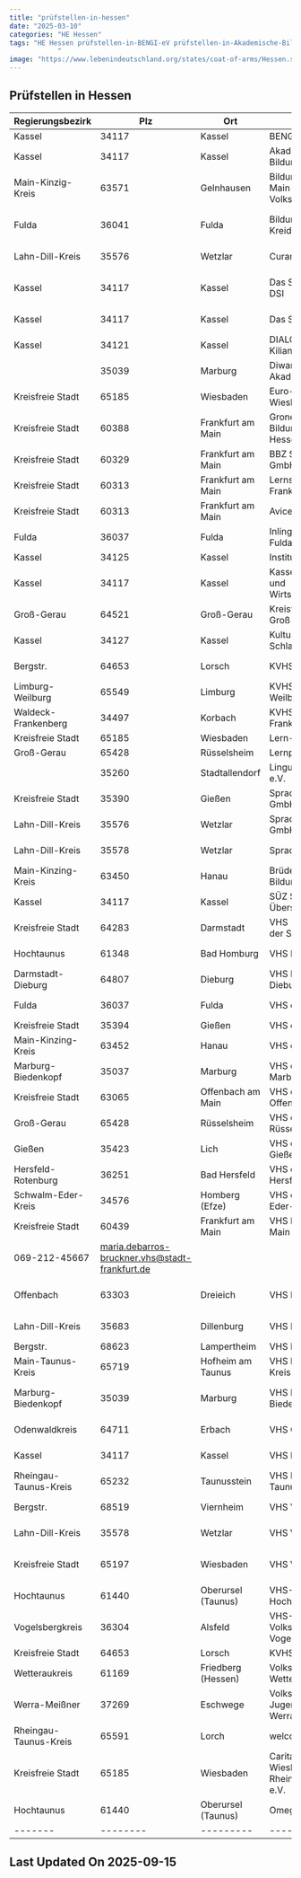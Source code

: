 ```yaml
---
title: "prüfstellen-in-hessen"
date: "2025-03-10"
categories: "HE Hessen"
tags: "HE Hessen prüfstellen-in-BENGI-eV prüfstellen-in-Akademische-Bildungsplattform-eV prüfstellen-in-Bildungspartner-Main-Kinzig-GmbH---Volkshochschule prüfstellen-in-Bildungsverein-Kreidekreis-eV prüfstellen-in-Curantis-Akademie prüfstellen-in-Das-Spracheninstitut-DSI prüfstellen-in-Das-Sprachinstitut-DSI prüfstellen-in-DIALOG-Institut-Dr-Kilian prüfstellen-in-Diwan-Marburg-Akademie prüfstellen-in-Euro-Schulen-Wiesbaden prüfstellen-in-Grone-Bildungszentren-Hessen-gGmbH prüfstellen-in-BBZ-Sprachenschule-GmbH prüfstellen-in-Lernstudio-HandG-Frankfurt-UG prüfstellen-in-Avicenna-Institut-eV prüfstellen-in-Inlingua-Sprachschule-Fulda prüfstellen-in-Institut-für-Sprachen prüfstellen-in-Kasseler-Sprachen--und-Wirtschaftsschulen prüfstellen-in-Kreisvolkshochschule-Groß-Gerau prüfstellen-in-Kulturzentrum-Schlachthof prüfstellen-in-KVHS-Bergstr prüfstellen-in-KVHS-Kreis-Limburg-Weilburg prüfstellen-in-KVHS-Waldeck-Frankenberg prüfstellen-in-Lern-Planet prüfstellen-in-Lernportal prüfstellen-in-Lingua-Oeconomicus-eV prüfstellen-in-Sprache-and-Bildung-GmbH prüfstellen-in-Sprache-and-Bildung-GmbH prüfstellen-in-Sprachportal-GmbH prüfstellen-in-Brüder-Grimm-Bildungszentrum prüfstellen-in-SÜZ-Sprachen--und-Übersetzungszentrum prüfstellen-in-VHS---Kulturinstitute-der-Stadt-Darmstadt prüfstellen-in-VHS-Bad-Homburg prüfstellen-in-VHS-Darmstadt-Dieburg prüfstellen-in-VHS-der-Stadt-Fulda prüfstellen-in-VHS-der-Stadt-Gießen prüfstellen-in-VHS-der-Stadt-Hanau prüfstellen-in-VHS-der-Stadt-Marburg prüfstellen-in-VHS-der-Stadt-Offenbach prüfstellen-in-VHS-der-Stadt-Rüsselsheim prüfstellen-in-VHS-des-Landkreises-Gießen prüfstellen-in-VHS-des-Landkreises-Hersfeld-Rotenburg prüfstellen-in-VHS-des-Schwalm-Eder-Kreises prüfstellen-in-VHS-Frankfurt-am-Main prüfstellen-in-VHS-Kreis-Offenbach prüfstellen-in-VHS-Lahn-Dill-Kreis prüfstellen-in-VHS-Lampertheim prüfstellen-in-VHS-Main-Taunus-Kreis prüfstellen-in-VHS-Marburg-Biedenkopf prüfstellen-in-VHS-Odenwaldkreis prüfstellen-in-VHS-Region--Kassel prüfstellen-in-VHS-Rheingau-Taunus prüfstellen-in-VHS-Viernheim prüfstellen-in-VHS-Wetzlar prüfstellen-in-VHS-Wiesbaden-eV prüfstellen-in-VHS-Kreis-d-Hochtaunuskreises prüfstellen-in-VHS-Volkshochschule-des-Vogelsbergkreises prüfstellen-in-KVHS-Bergstraße prüfstellen-in-Volkshochschule-des-Wetteraukreises prüfstellen-in-Volkshochschule-Jugend-Freizeit-Werra-Meißner prüfstellen-in-welcome-gGmbH prüfstellen-in-Caritasverband-Wiesbaden-Rheingau-Taunus-eV prüfstellen-in-Omega-Institut prüfstellen-in-Kassel prüfstellen-in-Gelnhausen prüfstellen-in-Fulda prüfstellen-in-Wetzlar prüfstellen-in-Marburg prüfstellen-in-Wiesbaden prüfstellen-in-Frankfurt-am-Main prüfstellen-in-Groß-Gerau prüfstellen-in-Lorsch prüfstellen-in-Limburg prüfstellen-in-Korbach prüfstellen-in-Rüsselsheim prüfstellen-in-Stadtallendorf prüfstellen-in-Gießen prüfstellen-in-Hanau prüfstellen-in-Darmstadt prüfstellen-in-Bad-Homburg prüfstellen-in-Dieburg prüfstellen-in-Offenbach-am-Main prüfstellen-in-Lich prüfstellen-in-Bad-Hersfeld prüfstellen-in-Homberg-(Efze) prüfstellen-in-Dreieich prüfstellen-in-Dillenburg prüfstellen-in-Lampertheim prüfstellen-in-Hofheim-am-Taunus prüfstellen-in-Erbach prüfstellen-in-Taunusstein prüfstellen-in-Viernheim prüfstellen-in-Oberursel-(Taunus) prüfstellen-in-Alsfeld prüfstellen-in-Friedberg-(Hessen) prüfstellen-in-Eschwege prüfstellen-in-Lorch prüfstellen-in-34117 prüfstellen-in-63571 prüfstellen-in-36041 prüfstellen-in-35576 prüfstellen-in-34121 prüfstellen-in-35039 prüfstellen-in-65185 prüfstellen-in-60388 prüfstellen-in-60329 prüfstellen-in-60313 prüfstellen-in-36037 prüfstellen-in-34125 prüfstellen-in-64521 prüfstellen-in-34127 prüfstellen-in-64653 prüfstellen-in-65549 prüfstellen-in-34497 prüfstellen-in-65428 prüfstellen-in-35260 prüfstellen-in-35390 prüfstellen-in-35578 prüfstellen-in-63450 prüfstellen-in-64283 prüfstellen-in-61348 prüfstellen-in-64807 prüfstellen-in-35394 prüfstellen-in-63452 prüfstellen-in-35037 prüfstellen-in-63065 prüfstellen-in-35423 prüfstellen-in-36251 prüfstellen-in-34576 prüfstellen-in-60439 prüfstellen-in-63303 prüfstellen-in-35683 prüfstellen-in-68623 prüfstellen-in-65719 prüfstellen-in-64711 prüfstellen-in-65232 prüfstellen-in-68519 prüfstellen-in-65197 prüfstellen-in-61440 prüfstellen-in-36304 prüfstellen-in-61169 prüfstellen-in-37269 prüfstellen-in-65591
            "
image: "https://www.lebenindeutschland.org/states/coat-of-arms/Hessen.svg"
---
```


## Prüfstellen in Hessen

| Regierungsbezirk | Plz | Ort | Einrichtung | Straße | Telefon | Email |
|-------|--------|---------|---------|---------|---------|---------|
|Kassel|34117|Kassel|BENGI e.V.|Die Freiheit 14|0561-50958|bengi-ks@t-online.de|
|Kassel|34117|Kassel|Akademische Bildungsplattform e.V.|Wilhelmstraße 6|0561-890202|cigdem.dumlu@abplattform.de|
|Main-Kinzig-Kreis|63571|Gelnhausen|Bildungspartner Main-Kinzig GmbH - Volkshochschule|Frankfurter Straße 30|06051-91679 0|vhs@bildungspartner-mk.de|
|Fulda|36041|Fulda|Bildungsverein Kreidekreis e.V.|Agnes-Huenninger-Str. 12|0661/78450|bvkk@gmx.de|
|Lahn-Dill-Kreis|35576|Wetzlar|Curantis-Akademie|Charlotte-Bamberg-Str. 6|06441-30990|h.taub@curantes.de|
|Kassel|34117|Kassel|Das Spracheninstitut DSI|Untere Königsstraße 58|09561-72987-109||
|Kassel|34117|Kassel|Das Sprachinstitut DSI|Untere Königsstr. 58|056172987109|info@spracheninstitut.com|
|Kassel|34121|Kassel|DIALOG-Institut Dr. Kilian|Tischbeinstr. 32|0561-710586|institut@dialog-kilian.de|
| |35039|Marburg|Diwan-Marburg Akademie|Neue Kasseler Straße 2|06421-9839100|info@diwan-marburg.de|
|Kreisfreie Stadt|65185|Wiesbaden|Euro-Schulen Wiesbaden|Luisenstr. 28|0611-99208-12|info@es.wiesbaden.eso.de|
|Kreisfreie Stadt|60388|Frankfurt am Main|Grone Bildungszentren Hessen gGmbH|Gerbermühlstr. 11|069-408998752|deutsch-frankfurt@grone.de|
|Kreisfreie Stadt|60329|Frankfurt am Main|BBZ Sprachenschule GmbH|Gutleutstraße 34-36|069-348771460|info@bbz-sprachschule.com|
|Kreisfreie Stadt|60313|Frankfurt am Main|Lernstudio H&G Frankfurt UG|Bleichstraße 38a|069-36603637|lernstudiofrankfurt@gmail.com|
|Kreisfreie Stadt|60313|Frankfurt am Main|Avicenna Institut e.V.|Zeil 41|069-71712874|integration@avicenna-ev.de|
|Fulda|36037|Fulda|Inlingua Sprachschule Fulda|Rabanusstraße 40-42|0661-90272401|info@inlingua-fulda.de|
|Kassel|34125|Kassel|Institut für Sprachen|Die Freiheit 19|0561-2860020|info@ifs-kassel.de|
|Kassel|34117|Kassel|Kasseler Sprachen- und Wirtschaftsschulen|Fünffensterstr. 4|0561-7126630|info@kasselersprachenschule.de|
|Groß-Gerau|64521|Groß-Gerau|Kreisvolkshochschule Groß-Gerau|Hauptstr. 1|06152/1870-406|info@KVHSGG.de|
|Kassel|34127|Kassel|Kulturzentrum Schlachthof|Mombachstr. 12|0561-983500|g.pause@schlachthof-kassel.de|
|Bergstr.|64653|Lorsch|KVHS Bergstr.|Marktplatz 1|06251-1729666||
|Limburg-Weilburg|65549|Limburg|KVHS Kreis Limburg-Weilburg|Diezer Str. 35|06431-911614|heimbuch@vhs-Limburg-Weilburg.de|
|Waldeck-Frankenberg|34497|Korbach|KVHS Waldeck-Frankenberg|Briloner Landstraße 36|05631 9773-0|info@vhs-waldeck-frankenberg.de|
|Kreisfreie Stadt|65185|Wiesbaden|Lern-Planet|Rheinstr. 95|0611 3417341|info@lern-planet.de|
|Groß-Gerau|65428|Rüsselsheim|Lernportal|Grabenstr. 30|06142-738828|info@das-lernportal.com|
| |35260|Stadtallendorf|Lingua Oeconomicus e.V.|Schlesierstr. 30|06428-4416626|wiegand@lingua-oeconomicus.de|
|Kreisfreie Stadt|35390|Gießen|Sprache & Bildung GmbH|Katharinenstr. 19|0641-9717693|v.prax@sprache-und-bildung.de|
|Lahn-Dill-Kreis|35576|Wetzlar|Sprache & Bildung GmbH|Philipsstr. 2|06441-48760|wetzlar@sprache-und-bildung.de|
|Lahn-Dill-Kreis|35578|Wetzlar|Sprachportal GmbH|Willy- brandt-Platz 7|06441-87202441|info@sprachportal-wetzlar.de|
|Main-Kinzing-Kreis|63450|Hanau|Brüder Grimm Bildungszentrum|Langstr. 60|06181-12506|info@bruedergrimm.net|
|Kassel|34117|Kassel|SÜZ Sprachen- und Übersetzungszentrum|Garde-du-Corps-Str. 1|0561-5214868 + 69|Suuezentrum@aol.com|
|Kreisfreie Stadt|64283|Darmstadt|VHS - Kulturinstitute der Stadt Darmstadt|Große Bachgasse 2|06151-133254|karin.hock@darmstadt.de|
|Hochtaunus|61348|Bad Homburg|VHS Bad Homburg|Elisabethenstr. 4-8||info.vhs@bad-homburg.de|
|Darmstadt-Dieburg|64807|Dieburg|VHS Darmstadt-Dieburg|Albinistr. 23|06071-8812301|f.marx@ladadi.de|
|Fulda|36037|Fulda|VHS der Stadt Fulda|Unterm-Heilig-Kreuz 1|0661/1021474|Heidemarie.Franzmann@fulda.de|
|Kreisfreie Stadt|35394|Gießen|VHS der Stadt Gießen|Fröbelstr. 65|0641-3061469|birgit.lesch-koenig@giessen.de|
|Main-Kinzing-Kreis|63452|Hanau|VHS der Stadt Hanau|Ulanenplatz 4|06181-92380-30|eva.hintner@vhs-hanau.de|
|Marburg-Biedenkopf|35037|Marburg|VHS der Stadt Marburg|Deutschhausstr. 38|06421-201464|kristine.umland@marburg-stadt.de|
|Kreisfreie Stadt|63065|Offenbach am Main|VHS der Stadt Offenbach|Berliner Str. 77|069-8065-3823|Pia.Glueck@offenbach.de|
|Groß-Gerau|65428|Rüsselsheim|VHS der Stadt Rüsselsheim|Am Treff 1|06142-832737|anmeldung@kultur123ruesselsheim.de|
|Gießen|35423|Lich|VHS des Landkreises Gießen|Kreuzweg 33|06404-916323|werner.leipold@lkgi.de|
|Hersfeld-Rotenburg|36251|Bad Hersfeld|VHS des Landkreises Hersfeld-Rotenburg|Leinenweberstr. 5|06621-640929||
|Schwalm-Eder-Kreis|34576|Homberg (Efze)|VHS des Schwalm-Eder-Kreises|Parkstr. 6|05681-775404 od.-401|vhs@schwalm-eder-kreis.de|
|Kreisfreie Stadt|60439|Frankfurt am Main|VHS Frankfurt am Main|Tituscorso 7|069-212-33378/
069-212-45667|maria.debarros-bruckner.vhs@stadt-frankfurt.de|
|Offenbach|63303|Dreieich|VHS Kreis Offenbach|Frankfurter Str. 160-166, Haus 1|06103-31311313|vhs@kreis-offenbach.de|
|Lahn-Dill-Kreis|35683|Dillenburg|VHS Lahn-Dill-Kreis|Bahnhofstr. 10|02771/407-758|info@lahn-dill-akademie.de|
|Bergstr.|68623|Lampertheim|VHS Lampertheim|Haus am Römer|06206-935364|vhs@lampertheim.de|
|Main-Taunus-Kreis|65719|Hofheim am Taunus|VHS Main-Taunus-Kreis|Pfarrgasse 38|06192-990118|flor@vhs-mtk.de|
|Marburg-Biedenkopf|35039|Marburg|VHS Marburg-Biedenkopf|Hermann-Jacobsohn-Weg 1|06421-405-6721|BendelC@Marburg-Biedenkopf.de|
|Odenwaldkreis|64711|Erbach|VHS Odenwaldkreis|Michelstädter Str. 12|06062 70-1733|m.doerr@odenwaldkreis.de |
|Kassel|34117|Kassel|VHS Region- Kassel|Wilhelmshöher Allee 19-21|0561-10030|katharina-seewald@landkreiskassel.de|
|Rheingau-Taunus-Kreis|65232|Taunusstein|VHS Rheingau-Taunus|Erich-Kästner-Str. 5|06128-9277-11|hellermann@vhs-rtk.de|
|Bergstr.|68519|Viernheim|VHS Viernheim|Bürgerhaus, Kreuzstr. 2-4|06204-963611|vhs@viernheim.de|
|Lahn-Dill-Kreis|35578|Wetzlar|VHS Wetzlar|Bahnhofstraße 3|06441-9943|daf@wetzlar.de|
|Kreisfreie Stadt|65197|Wiesbaden|VHS Wiesbaden e.V.|Alcide-de-Gasperi-Str. 4/5|0611-9889130|hschott@vhs-wiesbaden.de|
|Hochtaunus|61440|Oberursel (Taunus)|VHS-Kreis d. Hochtaunuskreises|Füllerstr. 1|06171-5848-0|info@vhs-hochtaunus.de|
|Vogelsbergkreis|36304|Alsfeld|VHS-Volkshochschule des Vogelsbergkreises|Färbergasse 1|06631-792-770 o.-776|monika.schenker@vogelsbergkreis.de|
|Kreisfreie Stadt|64653|Lorsch|KVHS Bergstraße|Marktpl. 1|06251-177815|bjoern.brandhorst@bensheim.de|
|Wetteraukreis|61169|Friedberg (Hessen)|Volkshochschule des Wetteraukreises|Friedenstraße 18|06031-83-6630|deutsch-info@vhs-wetterau.de|
|Werra-Meißner|37269|Eschwege|Volkshochschule Jugend, Freizeit Werra-Meißner|Vor dem Berge 1|05651-7429-15|info@vhs-eschwege.de|
|Rheingau-Taunus-Kreis|65591|Lorch|welcome gGmbH|Wisperstraße 37|0163-9268832|a.takhsh@welcome-ggmbh.com|
|Kreisfreie Stadt|65185|Wiesbaden|Caritasverband Wiesbaden-Rheingau-Taunus e.V.|Friedrichstraße 26-28|0611-174-129|ersoy.goeksen@caritas-wirt.de|
|Hochtaunus|61440|Oberursel (Taunus)|Omega Institut|Holzweg-Passage 12|06171 923 90 30|info@omega-institut.de|
|-------|--------|---------|---------|---------|---------|---------|


## Last Updated On 2025-09-15